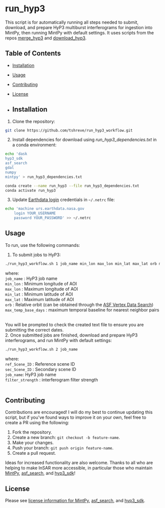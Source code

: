 # run_hyp3
This script is for automatically running all steps needed to submit, download, and prepare HyP3 multiburst interferograms for ingestion into MintPy, then running MintPy with default settings. It uses scripts from the repos [merge_hyp3](https://github.com/tshreve/merge_hyp3) and [download_hyp3](https://github.com/tshreve/download_hyp3).

## Table of Contents
- [Installation](#installation)
- [Usage](#usage)
- [Contributing](#contributing)
- [License](#license)

- ## Installation
1. Clone the repository:
```bash
git clone https://github.com/tshreve/run_hyp3_workflow.git
```

2. Install dependencies for download using *run_hyp3_dependencies.txt* in a conda environment:
```bash
echo 'dask
hyp3_sdk
asf_search
gdal
numpy
mintpy' > run_hyp3_dependencies.txt
 ```

```bash
conda create --name run_hyp3 --file run_hyp3_dependencies.txt
conda activate run_hyp3
 ```

 3. Update [Earthdata login](https://urs.earthdata.nasa.gov/home) credentials in ```~/.netrc``` file:
```bash
echo 'machine urs.earthdata.nasa.gov
    login YOUR_USERNAME
    password YOUR_PASSWORD' >> ~/.netrc
 ```
 

## Usage


To run, use the following commands:  <br>
1. To submit jobs to HyP3: <br>
```bash
./run_hyp3_workflow.sh 1 job_name min_lon max_lon min_lat max_lat orb max_temp_base_days
```

where: <br>
```job_name``` : HyP3 job name <br>
```min_lon``` : Minimum longitude of AOI <br>
```max_lon``` : Maximum longitude of AOI <br>
```min_lat``` : Minimum latitude of AOI <br>
```max_lat``` : Maximum latitude of AOI <br>
```orb``` : Relative orbit (can be obtained through the [ASF Vertex Data Search](https://search.asf.alaska.edu/#/)) <br>
```max_temp_base_days``` : maximum temporal baseline for nearest neighbor pairs  <br>
 <br>

You will be prompted to check the created text file to ensure you are submitting the correct dates.
 <br>
2.  Once submitted jobs are finished, download and prepare HyP3 interferograms, and run MintPy with default settings:<br>
 ```bash
./run_hyp3_workflow.sh 2 job_name
```

where: <br>
```ref_Scene_ID``` : Reference scene ID <br>
```sec_Scene_ID``` : Secondary scene ID   <br>
```job_name```: HyP3 job name <br>
```filter_strength``` : interferogram filter strength <br>
 <br>
## Contributing
Contributions are encouraged! I will do my best to continue updating this script, but if you've found ways to improve it on your own, feel free to create a PR using the following:

1. Fork the repository.
2. Create a new branch: `git checkout -b feature-name`.
3. Make your changes.
4. Push your branch: `git push origin feature-name`.
5. Create a pull request.

Ideas for increased functionality are also welcome. Thanks to all who are helping to make InSAR more accessible, in particular those who maintain [MintPy](https://github.com/insarlab/MintPy), [asf_search](https://github.com/asfadmin/Discovery-asf_search), and [hyp3_sdk](https://github.com/ASFHyP3/hyp3-sdk)!

## License
Please see [license information for MintPy](https://github.com/insarlab/MintPy?tab=License-1-ov-file), [asf_search](https://github.com/asfadmin/Discovery-asf_search?tab=BSD-3-Clause-1-ov-file), and [hyp3_sdk](https://github.com/ASFHyP3/hyp3-sdk?tab=BSD-3-Clause-1-ov-file).